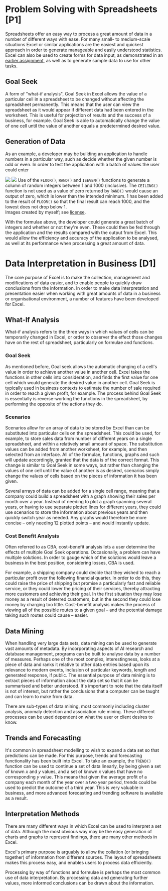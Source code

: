 # Problem Solving with Spreadsheets [P1]

Spreadsheets offer an easy way to process a great amount of data in a number of different ways with ease. For many small- to medium-scale situations Excel or similar applications are the easiest and quickest approach in order to generate manageable and easily understood statistics. Excel can also be used to create forms for data input, as demonstrated in an [earlier assignment](/btec/42.2), as well as to generate sample data to use for other tasks.

## Goal Seek

A form of "what-if analysis", Goal Seek in Excel allows the value of a particular cell in a spreadsheet to be changed without affecting the spreadsheet permanently. This means that the user can view the spreadsheet as it would appear if different data had been entered in the worksheet. This is useful for projection of results and the success of a business, for example. Goal Seek is able to automatically change the value of one cell until the value of another equals a predetermined desired value.

## Generation of Data

As an example, a developer may be building an application to handle numbers in a particular way, such as decide whether the given number is odd or even. In order to test the application with a batch of values the user could enter 

<div class="i h">
	<img src="/btec/img/42.4.1.1.png">
	<img src="/btec/img/42.4.1.2.png">
	Use of the <code>FLOOR()</code>, <code>RAND()</code> and <code>ISEVEN()</code> functions to generate a column of random integers between 1 and 1000 (inclusive). The <code>CEILING()</code> function is not used as a value of zero returned by <code>RAND()</code> would cause an output of zero, which is lower than the intended minimum. 1 has been added to the result of <code>FLOOR()</code> so that the final result can reach 1000, and the lowest does not drop below 1.
	<div>Images created by myself; see <a href="/btec/license">license</a>.</div>
</div>

With the formulae above, the developer could generate a great batch of integers and whether or not they're even. These could then be fed through the application and the results compared with the output from Excel. This would allow the efficiency and accuracy of the application to be analysed, as well at its performance when processing a great amount of data.

# Data Interpretation in Business [D1]

The core purpose of Excel is to make the collection, management and modifications of data easier, and to enable people to quickly draw conclusions from the information. In order to make data interpretation and presentation easier when working with great amounts of data in a business or organisational environment, a number of features have been developed for Excel.

## What-If Analysis

What-if analysis refers to the three ways in which values of cells can be temporarily changed in Excel, or order to observer the effect those changes have on the rest of spreadsheet, particularly on formulae and functions.

### Goal Seek

As mentioned before, Goal seek allows the automatic changing of a cell's value  in order to achieve another value in another cell. Excel takes the functions in other cells into consideration, and finds the first value for one cell which would generate the desired value in another cell. Goal Seek is typically used in business contexts to estimate the number of sale required in order to reach a given profit, for example. The process behind Goal Seek is essentially is reverse-working the functions in the spreadsheet, by performing the opposite of the actions they do.

### Scenarios

Scenarios allow for an array of data to be stored by Excel than can be substituted into particular cells on the spreadsheet. This could be used, for example, to store sales data from number of different years on a single spreadsheet, and within a relatively small amount of space. The substitution values can be added from another worksheet, for example, and then selected from an interface. All of the formulae, functions, graphs and such will update accordingly, granted that the data is of the correct format. This change is similar to Goal Seek in some ways, but rather than changing the values of one cell until the value of another is as desired, scenarios simply change the values of cells based on the pieces of information it has been given.

Several arrays of data can be added for a single cell range, meaning that a company could build a spreadsheet with a graph showing their sales per month over a year. Instead of needing to plot a graph spanning several years, or having to use separate plotted lines for different years, they could use scenarios to store the information about previous years and then quickly switch year as needed. Any graphs would therefore be more concise &ndash; only needing 12 plotted points &ndash; and would instantly update.

### Cost Benefit Analysis

Often referred to as CBA, cost&ndash;benefit analysis lets a user determine the effects of multiple Goal Seek operations. Occasionally, a problem can have multiple solutions. In order to gauge which of the solutions would leave a business in the best position, considering losses, CBA is used.

For example, a shipping company could decide that they wished to reach a particular profit over the following financial quarter. In order to do this, they could raise the price of shipping but promise a particularly fast and reliable service, or they could lower the pricing of their services, thereby attracting more customers and achieving their goal. In the first situation they may lose money as a result of deterred customers, but in the second they could lose money by charging too little. Cost&ndash;benefit analysis makes the process of viewing all of the possible routes to a given goal &ndash; and the potential damage taking such routes could cause &ndash; easier.

## Data Mining

When handling very large data sets, data mining can be used to generate vast amounts of metadata. By incorporating aspects of AI research and database management, programs can be built to analyse data by a number of measures. Perhaps one of the most complex, interestingness, looks at a piece of data and ranks it relative to other data entries based upon its relevance to modern events, inclusion of particular keywords, length and generated response, if public. The essential purpose of data mining is to extract pieces of information about the data set so that it can be summarised and better understood. It's important to note that the data itself is not of interest, but rather the conclusions that a computer can be taught and can learn to make from data.

There are sub-types of data mining, most commonly including cluster analysis, anomaly detection and association rule mining. These different processes can be used dependent on what the user or client desires to know.

## Trends and Forecasting

It's common in spreadsheet modelling to wish to expand a data set so that predictions can be made. For this purpose, trends and forecasting functionality has been built into Excel. To take an example, the `TREND()` function can be used to continue a set of data linearly, by being given a set of known *x* and *y* values, and a set of known *x* values that have no corresponding *y* value. This means that given the average profit of a company each month of the year over a two year period, trends could be used to predict the outcome of a third year. This is very valuable in business, and more advanced forecasting and trending software is available as a result.

## Interpretation Methods

There are many different ways in which Excel can be used to interpret a set of data. Although the most obvious way may be the easy generation of charts and graphs to represent findings, there are many other methods in Excel.

Excel's primary purpose is arguably to allow the collation (or bringing together) of information from different sources. The layout of spreadsheets makes this process easy, and enables users to process data efficiently.

Processing by way of functions and formulae is perhaps the most common use of data interpretation. By processing data and generating further values, more informed conclusions can be drawn about the information. 